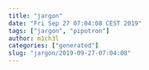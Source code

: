 ```yaml
---
title: "jargon"
date: "Fri Sep 27 07:04:08 CEST 2019"
tags: ["jargon", "pipotron"]
author: m1ch3l
categories: ["generated"]
slug: "jargon/2019-09-27-07:04:08"
---
```



